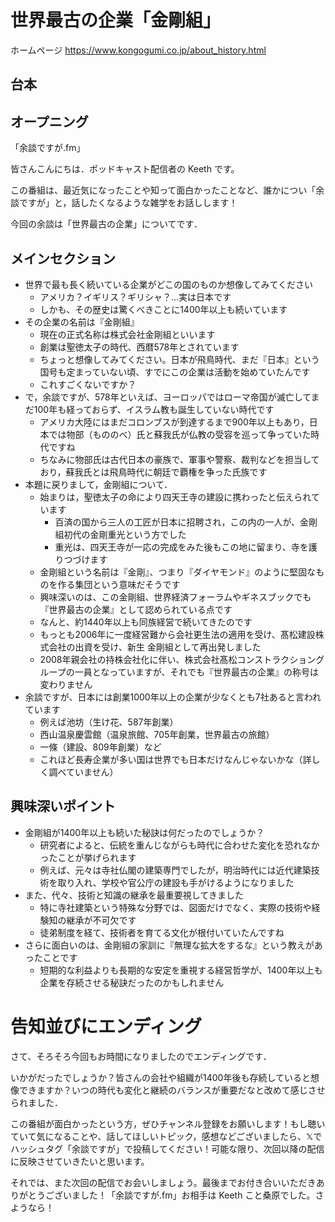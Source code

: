 # 世界最古の企業「金剛組」

ホームページ
https://www.kongogumi.co.jp/about_history.html

## 台本


## オープニング

「余談ですが.fm」

皆さんこんにちは．ポッドキャスト配信者の Keeth です。

この番組は、最近気になったことや知って面白かったことなど、誰かについ「余談ですが」と，話したくなるような雑学をお話しします！

今回の余談は「世界最古の企業」についてです．

## メインセクション

* 世界で最も長く続いている企業がどこの国のものか想像してみてください
  * アメリカ？イギリス？ギリシャ？...実は日本です
  * しかも、その歴史は驚くべきことに1400年以上も続いています
* その企業の名前は『金剛組』
  * 現在の正式名称は株式会社金剛組といいます
  * 創業は聖徳太子の時代、西暦578年とされています
  * ちょっと想像してみてください。日本が飛鳥時代、まだ『日本』という国号も定まっていない頃、すでにこの企業は活動を始めていたんです
  * これすごくないですか？
* で，余談ですが、578年といえば、ヨーロッパではローマ帝国が滅亡してまだ100年も経っておらず、イスラム教も誕生していない時代です
  * アメリカ大陸にはまだコロンブスが到達するまで900年以上もあり，日本では物部（もののべ）氏と蘇我氏が仏教の受容を巡って争っていた時代ですね
  * ちなみに物部氏は古代日本の豪族で、軍事や警察、裁判などを担当しており，蘇我氏とは飛鳥時代に朝廷で覇権を争った氏族です
* 本題に戻りまして，金剛組について．
  * 始まりは，聖徳太子の命により四天王寺の建設に携わったと伝えられています
    * 百済の国から三人の工匠が日本に招聘され，この内の一人が、金剛組初代の金剛重光という方でした
    * 重光は、四天王寺が一応の完成をみた後もこの地に留まり、寺を護りつづけます
  * 金剛組という名前は『金剛』、つまり『ダイヤモンド』のように堅固なものを作る集団という意味だそうです
  * 興味深いのは、この金剛組、世界経済フォーラムやギネスブックでも『世界最古の企業』として認められている点です
  * なんと、約1440年以上も同族経営で続いてきたのです
  * もっとも2006年に一度経営難から会社更生法の適用を受け、髙松建設株式会社の出資を受け、新生 金剛組として再出発しました
  * 2008年親会社の持株会社化に伴い、株式会社髙松コンストラクショングループの一員となっていますが、それでも『世界最古の企業』の称号は変わりません
* 余談ですが、日本には創業1000年以上の企業が少なくとも7社あると言われています
  * 例えば池坊（生け花、587年創業）
  * 西山温泉慶雲館（温泉旅館、705年創業，世界最古の旅館）
  * 一條（建設、809年創業）など
  * これほど長寿企業が多い国は世界でも日本だけなんじゃないかな（詳しく調べていません）

## 興味深いポイント

* 金剛組が1400年以上も続いた秘訣は何だったのでしょうか？
  * 研究者によると、伝統を重んじながらも時代に合わせた変化を恐れなかったことが挙げられます
  * 例えば、元々は寺社仏閣の建築専門でしたが，明治時代には近代建築技術を取り入れ、学校や官公庁の建設も手がけるようになりました
* また、代々、技術と知識の継承を最重要視してきました
  * 特に寺社建築という特殊な分野では、図面だけでなく、実際の技術や経験知の継承が不可欠です
  * 徒弟制度を経て、技術者を育てる文化が根付いていたんですね
* さらに面白いのは、金剛組の家訓に『無理な拡大をするな』という教えがあったことです
  * 短期的な利益よりも長期的な安定を重視する経営哲学が、1400年以上も企業を存続させる秘訣だったのかもしれません

# 告知並びにエンディング

さて、そろそろ今回もお時間になりましたのでエンディングです．

いかがだったでしょうか？皆さんの会社や組織が1400年後も存続していると想像できますか？いつの時代も変化と継続のバランスが重要だなと改めて感じさせられました．

この番組が面白かったという方，ぜひチャンネル登録をお願いします！もし聴いていて気になることや、話してほしいトピック，感想などございましたら、𝕏でハッシュタグ「余談ですが」で投稿してください！可能な限り、次回以降の配信に反映させていきたいと思います。

それでは、また次回の配信でお会いしましょう。最後までお付き合いいただきありがとうございました！「余談ですが.fm」お相手は Keeth こと桑原でした。さようなら！

